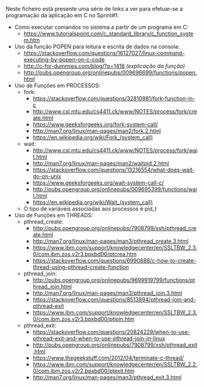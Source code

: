 Neste ficheiro está presente uma série de links a ver para efetuar-se a programação da aplicação em C no Sprint#1:
* Como executar comandos no sistema a partir de um programa em C:
  - https://www.tutorialspoint.com/c_standard_library/c_function_system.htm
* Uso da função POPEN para leitura e escrita de dados na consola:
  - https://stackoverflow.com/questions/16127027/linux-command-executing-by-popen-on-c-code
  - http://c-for-dummies.com/blog/?p=1418  _(explicação da função)_
  - http://pubs.opengroup.org/onlinepubs/009696699/functions/popen.html
* Uso de Funções em PROCESSOS:
  - fork:
    - https://stackoverflow.com/questions/32810981/fork-function-in-c
    - http://www.csl.mtu.edu/cs4411.ck/www/NOTES/process/fork/create.html
    - https://www.geeksforgeeks.org/fork-system-call/
    - http://man7.org/linux/man-pages/man2/fork.2.html
    - https://en.wikipedia.org/wiki/Fork_(system_call)
  - wait:
    - http://www.csl.mtu.edu/cs4411.ck/www/NOTES/process/fork/wait.html
    - http://man7.org/linux/man-pages/man2/waitpid.2.html
    - https://stackoverflow.com/questions/13216554/what-does-wait-do-on-unix
    - https://www.geeksforgeeks.org/wait-system-call-c/
    - http://pubs.opengroup.org/onlinepubs/009695399/functions/wait.html
    - https://en.wikipedia.org/wiki/Wait_(system_call)
  - O tipo de variáveis associadas aos processos é pid_t
* Uso de Funções em THREADS:
  - pthread_create:
    - http://pubs.opengroup.org/onlinepubs/7908799/xsh/pthread_create.html
    - http://man7.org/linux/man-pages/man3/pthread_create.3.html
    - https://www.ibm.com/support/knowledgecenter/en/SSLTBW_2.3.0/com.ibm.zos.v2r3.bpxbd00/ptcrea.htm
    - https://stackoverflow.com/questions/6990888/c-how-to-create-thread-using-pthread-create-function
  - pthread_join:
    - http://pubs.opengroup.org/onlinepubs/9699919799/functions/pthread_join.html
    - http://man7.org/linux/man-pages/man3/pthread_join.3.html
    - https://stackoverflow.com/questions/8513894/pthread-join-and-pthread-exit
    - https://www.ibm.com/support/knowledgecenter/en/SSLTBW_2.3.0/com.ibm.zos.v2r3.bpxbd00/ptjoin.htm
  - pthread_exit:
    - https://stackoverflow.com/questions/20824229/when-to-use-pthread-exit-and-when-to-use-pthread-join-in-linux
    - http://pubs.opengroup.org/onlinepubs/7908799/xsh/pthread_exit.html
    - https://www.thegeekstuff.com/2012/04/terminate-c-thread/
    - https://www.ibm.com/support/knowledgecenter/en/SSLTBW_2.2.0/com.ibm.zos.v2r2.bpxbd00/ptexit.htm
    - http://man7.org/linux/man-pages/man3/pthread_exit.3.html
